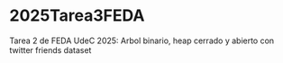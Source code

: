 # 2025Tarea3FEDA
Tarea 2 de FEDA UdeC 2025: Arbol binario, heap cerrado y abierto con twitter friends dataset
